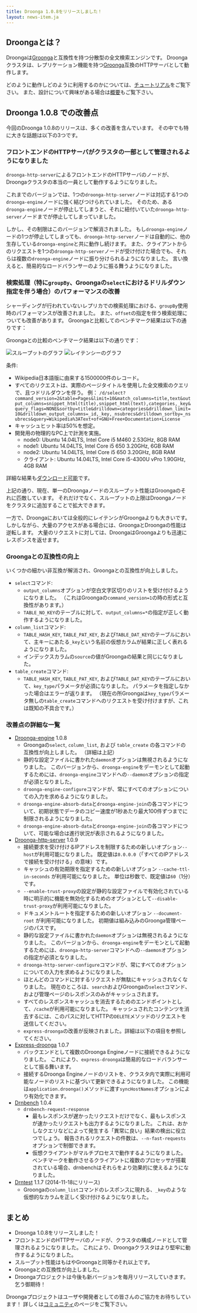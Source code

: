```yaml
---
title: Droonga 1.0.8をリリースしました！
layout: news-item.ja
---
```


## Droongaとは？

Droongaは[Groonga][groonga]と互換性を持つ分散型の全文検索エンジンです。
Droongaクラスタは、レプリケーション機能を持つ[Groonga][groonga]互換のHTTPサーバとして動作します。

どのように動作しどのように利用するのかについては、[チュートリアル][tutorial]をご覧下さい。
また、設計について興味がある場合は[概要][overview]もご覧下さい。

## Droonga 1.0.8 での改善点

今回のDroonga 1.0.8のリリースは、多くの改善を含んでいます。
その中でも特に大きな話題は以下の3つです。

### フロントエンドのHTTPサーバがクラスタの一部として管理されるようになりました

`droonga-http-server`によるフロントエンドのHTTPサーバのノードが、Droongaクラスタの本当の一員として動作するようになりました。

これまでのバージョンでは、1つの`droonga-http-server`ノードは対応する1つの`droonga-engine`ノードに強く結びつけられていました。
そのため、ある`droonga-engine`ノードが停止してしまうと、それに紐付いていた`droonga-http-server`ノードまでが停止してしまっていました。

しかし、その制限はこのバージョンで解消されました。
もし`droonga-engine`ノードの1つが停止してしまっても、`droonga-http-server`ノードは自動的に、他の生存している`droonga-engine`と共に動作し続けます。
また、クライアントからのリクエストを1つの`droonga-http-server`ノードが受け付けた場合でも、それらは複数の`droonga-engine`ノードに振り分けられるようになりました。
言い換えると、簡易的なロードバランサーのように振る舞うようになりました。

### 検索処理（特に`groupBy`、Groongaの`select`におけるドリルダウン指定を伴う場合）のパフォーマンスの改善

シャーディングが行われていないレプリカでの検索処理における、`groupBy`使用時のパフォーマンスが改善されました。
また、`offset`の指定を伴う検索処理についても改善があります。
Groongaと比較してのベンチマーク結果は以下の通りです：

Groongaとの比較のベンチマーク結果は以下の通りです：

![スループットのグラフ](/images/news/2014-11-29/throughput.png)
![レイテンシーのグラフ](/images/news/2014-11-29/latency.png)

条件:

 * Wikipedia日本語版に由来する1500000件のレコード。
 * すべてのリクエストは、実際のページタイトルを使用した全文検索のクエリで、且つドリルダウンを伴う。
   例：
   `/d/select?command_version=2&table=Pages&limit=10&match_columns=title,text&output_columns=snippet_html(title),snippet_html(text),categories,_key&query_flags=NONE&sortby=title&drilldown=categories&drilldown_limit=10&drilldown_output_columns=_id,_key,_nsubrecs&drilldown_sortby=_nsubrecs&query=Wikipedia%3AText+of+GNU+Free+Documentation+License`
 * キャッシュヒット率は50%を想定。
 * 開発用の物理的なPC上で計測を実施。
   * node0: Ubuntu 14.04LTS, Intel Core i5 M460 2.53GHz, 8GB RAM
   * node1: Ubuntu 14.04LTS, Intel Core i5 650 3.20GHz, 6GB RAM
   * node2: Ubuntu 14.04LTS, Intel Core i5 650 3.20GHz, 8GB RAM
   * クライアント: Ubuntu 14.04LTS, Intel Core i5-4300U vPro 1.90GHz, 4GB RAM

詳細な結果も[ダウンロード可能](https://github.com/droonga/presentation-groonga-night-5-droonga-as-groonga-with-replication/tree/master/benchmark)です。

上記の通り、現在、単一のDroongaノードのスループット性能はGroongaのそれに匹敵しています。
それだけでなく、スループットの上限はDroongaノードをクラスタに追加することで拡大できます。

一方で、Droongaにおいては全般的にレイテンシがGroongaよりも大きいです。
しかしながら、大量のアクセスがある場合には、GroongaとDroongaの性能は逆転します。
大量のリクエストに対しては、DroongaはGroongaよりも迅速にレスポンスを返せます。

### Groongaとの互換性の向上

いくつかの細かい非互換が解消され、Groongaとの互換性が向上しました。

 * `select`コマンド:
   * `output_columns`オプションが空白文字区切りのリストを受け付けるようになりました。
     （これはGroongaの`command_version=1`の時の形式と互換性があります。）
   * `TABLE_NO_KEY`のテーブルに対して、`output_columns=*`の指定が正しく動作するようになりました。
 * `column_list`コマンド:
   * `TABLE_HASH_KEY`, `TABLE_PAT_KEY`, および`TABLE_DAT_KEY`のテーブルにおいて、主キーにあたる`_key`という名前の仮想カラムが結果に正しく表れるようになりました。
   * インデックスカラムの`source`の値がGroongaの結果と同じになりました。
 * `table_create`コマンド:
   * `TABLE_HASH_KEY`, `TABLE_PAT_KEY`, および`TABLE_DAT_KEY`のテーブルにおいて、`key_type`パラメータが必須になりました。
     パラメータを指定しなかった場合はエラーが返ります。
     （現在の所Groongaは`key_type`パラメータ無しの`table_create`コマンドへのリクエストを受け付けますが、これは既知の不具合です。）

### 改善点の詳細な一覧

 * [Droonga-engine][droonga-engine] 1.0.8
   * Groongaの`select`, `column_list`, および `table_create` の各コマンドの互換性が向上しました。
     （詳細は上記）
   * 静的な設定ファイルに書かれた`daemon`オプションは無視されるようになりました。
     このバージョンから、`droonga-engine`をデーモンとして起動するためには、`droonga-engine`コマンドへの`--daemon`オプションの指定が必須となりました。
   * `droonga-engine-configure`コマンドが、常にすべてのオプションについての入力を求めるようになりました。
   * `droonga-engine-absorb-data`と`droonga-engine-join`の各コマンドについて、初期状態でデータのコピー速度が1秒あたり最大100件ずつまでに制限されるようになりました。
   * `droonga-engine-absorb-data`と`droonga-engine-join`の各コマンドについて、可能な場合は進行状況が表示されるようになりました。
 * [Droonga-http-server][droonga-http-server] 1.0.9
   * 接続要求を受け付けるIPアドレスを制限するための新しいオプション`--host`が利用可能になりました。
     既定値は`0.0.0.0`（「すべてのIPアドレスで接続を受け付ける」の意味）です。
   * キャッシュの有効期限を指定するための新しいオプション `--cache-ttl-in-seconds` が利用可能になりました。
     単位は秒数で、既定値は`60`（1分）です。
   * `--enable-trust-proxy`の設定が静的な設定ファイルで有効化されている時に明示的に機能を無効化するためのオプションとして`--disable-trust-proxy`が利用可能になりました。
   * ドキュメントルートを指定するための新しいオプション `--document-root` が利用可能になりました。
     初期値は組み込みのGroonga管理ページのパスです。
   * 静的な設定ファイルに書かれた`daemon`オプションは無視されるようになりました。
     このバージョンから、`droonga-engine`をデーモンとして起動するためには、`droonga-http-server`コマンドへの`--daemon`オプションの指定が必須となりました。
   * `droonga-http-server-configure`コマンドが、常にすべてのオプションについての入力を求めるようになりました。
   * ほとんどのコマンドに対するリクエストが無駄にキャッシュされなくなりました。
     現在のところは、`search`およびGroongaの`select`コマンド、および管理ページのレスポンスのみがキャッシュされます。
   * すべてのレスポンスキャッシュを消去するためのエンドポイントとして、`/cache`が利用可能になりました。
     キャッシュされたコンテンツを消去するには、このパスに対してHTTPの`DELETE`メソッドのリクエストを送信してください。
   * `express-droonga`の改善が反映されました。詳細は以下の項目を参照してください。
 * [Express-droonga][express-droonga] 1.0.7
   * バックエンドとして複数のDroonga Engineノードに接続できるようになりました。
     これにより、`express-droonga`は簡易的なロードバランサーとして振る舞います。
   * 接続するDroonga Engineノードのリストを、クラスタ内で実際に利用可能なノードのリストに基づいて更新できるようになりました。
     この機能は`application.droonga()`メソッドに渡す`syncHostNames`オプションにより有効化できます。
 * [Drnbench][drnbench] 1.0.4
   * `drnbench-request-response`
     * 最もレスポンスが遅かったリクエストだけでなく、最もレスポンスが速かったリクエストも出力するようになりました。
       これは、おかしなクエリなどによって発生する「異常に良い」結果の検出に役立つでしょう。
       報告されるリクエストの件数は、`--n-fast-requests`オプションで制御できます。
     * 仮想クライアントがマルチプロセスで動作するようになりました。
       ベンチマークを動作させるクライアントに複数のプロセッサが搭載されている場合、drnbenchはそれらをより効果的に使えるようになりました。
 * [Drntest][drntest] 1.1.7 (2014-11-18にリリース)
   * Groongaの`column_list`コマンドのレスポンスに現れる、`_key`のような仮想的なカラムを正しく受け付けるようになりました。

## まとめ

 * Droonga 1.0.8をリリースしました！
 * フロントエンドのHTTPサーバのノードが、クラスタの構成ノードとして管理されるようになりました。
   これにより、Droongaクラスタはより堅牢に動作するようになりました。
 * スループット性能はもはやGroongaと同等かそれ以上です。
 * Groongaとの互換性が向上しました。
 * Droongaプロジェクトは今後も新バージョンを毎月リリースしていきます。乞う御期待！

Droongaプロジェクトはユーザや開発者としての皆さんのご協力をお待ちしています！
詳しくは[コミュニティ][community]のページをご覧下さい。

  [community]: /ja/community/
  [overview]: /ja/overview/
  [tutorial]: /ja/tutorial/groonga/
  [groonga]: http://groonga.org/
  [droonga-engine]: https://github.com/droonga/droonga-engine
  [droonga-http-server]: https://github.com/droonga/droonga-http-server
  [express-droonga]: https://github.com/droonga/express-droonga
  [drnbench]: https://github.com/droonga/drnbench
  [drntest]: https://github.com/droonga/drntest
  [grn2drn]: https://github.com/droonga/grn2drn
